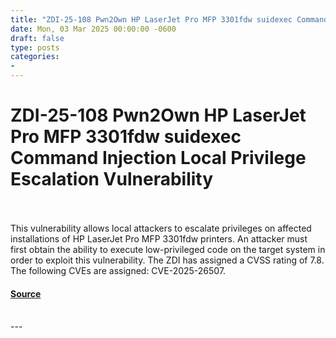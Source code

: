 ```yaml
---
title: "ZDI-25-108 Pwn2Own HP LaserJet Pro MFP 3301fdw suidexec Command Injection Local Privilege Escalation Vulnerability"
date: Mon, 03 Mar 2025 00:00:00 -0600
draft: false
type: posts
categories: 
- 
---
```

# ZDI-25-108 Pwn2Own HP LaserJet Pro MFP 3301fdw suidexec Command Injection Local Privilege Escalation Vulnerability

<br/>

<br/>
This vulnerability allows local attackers to escalate privileges on affected installations of HP LaserJet Pro MFP 3301fdw printers. An attacker must first obtain the ability to execute low-privileged code on the target system in order to exploit this vulnerability. The ZDI has assigned a CVSS rating of 7.8. The following CVEs are assigned: CVE-2025-26507.

#### [Source](http://www.zerodayinitiative.com/advisories/ZDI-25-108/)

<br/>
---
